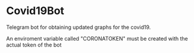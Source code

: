 # Covid19Bot
Telegram bot for obtaining updated graphs for the covid19. 

An enviroment variable called "CORONATOKEN" must be created with the actual token of the bot

